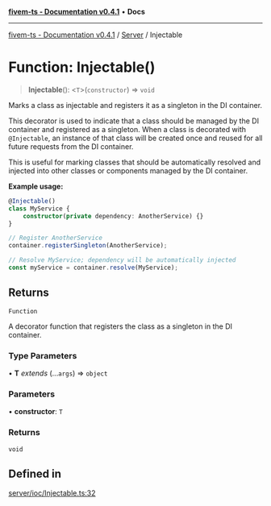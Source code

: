 [**fivem-ts - Documentation v0.4.1**](../../../README.md) • **Docs**

***

[fivem-ts - Documentation v0.4.1](../../../README.md) / [Server](../README.md) / Injectable

# Function: Injectable()

> **Injectable**(): \<`T`\>(`constructor`) => `void`

Marks a class as injectable and registers it as a singleton in the DI container.

This decorator is used to indicate that a class should be managed by the DI container and registered
as a singleton. When a class is decorated with `@Injectable`, an instance of that class will be created
once and reused for all future requests from the DI container.

This is useful for marking classes that should be automatically resolved and injected into other classes
or components managed by the DI container.

**Example usage:**

```ts
@Injectable()
class MyService {
    constructor(private dependency: AnotherService) {}
}

// Register AnotherService
container.registerSingleton(AnotherService);

// Resolve MyService; dependency will be automatically injected
const myService = container.resolve(MyService);
```

## Returns

`Function`

A decorator function that registers the class as a singleton in the DI container.

### Type Parameters

• **T** *extends* (...`args`) => `object`

### Parameters

• **constructor**: `T`

### Returns

`void`

## Defined in

[server/ioc/Injectable.ts:32](https://github.com/Purpose-Dev/fivem-ts/blob/main/src/server/ioc/Injectable.ts#L32)
